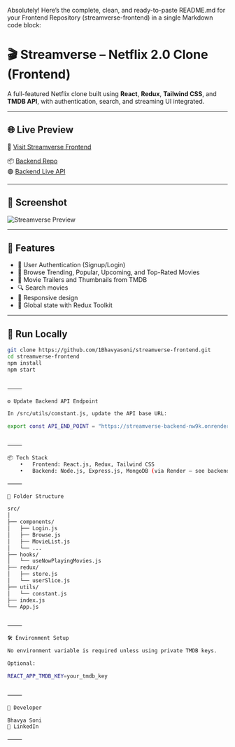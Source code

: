 Absolutely! Here’s the complete, clean, and ready-to-paste README.md for your Frontend Repository (streamverse-frontend) in a single Markdown code block:

# 🎬 Streamverse – Netflix 2.0 Clone (Frontend)

A full-featured Netflix clone built using **React**, **Redux**, **Tailwind CSS**, and **TMDB API**, with authentication, search, and streaming UI integrated.

---

## 🌐 Live Preview

🔗 [Visit Streamverse Frontend](https://streamverse-frontend.vercel.app)

📦 [Backend Repo](https://github.com/1Bhavyasoni/streamverse-backend)  
🟢 [Backend Live API](https://streamverse-backend-nw9k.onrender.com/api/v1/user)

---

## 📸 Screenshot

![Streamverse Preview](https://github.com/1Bhavyasoni/streamverse-frontend/assets/preview.jpg) <!-- Replace with actual image path or uploaded GitHub image link -->

---

## 🚀 Features

- 🔐 User Authentication (Signup/Login)
- 🍿 Browse Trending, Popular, Upcoming, and Top-Rated Movies
- 🎥 Movie Trailers and Thumbnails from TMDB
- 🔍 Search movies
- 🎯 Responsive design
- 🧠 Global state with Redux Toolkit

---

## 🔧 Run Locally

```bash
git clone https://github.com/1Bhavyasoni/streamverse-frontend.git
cd streamverse-frontend
npm install
npm start


⸻

⚙️ Update Backend API Endpoint

In /src/utils/constant.js, update the API base URL:

export const API_END_POINT = "https://streamverse-backend-nw9k.onrender.com/api/v1/user";


⸻

📦 Tech Stack
	•	Frontend: React.js, Redux, Tailwind CSS
	•	Backend: Node.js, Express.js, MongoDB (via Render – see backend repo)

⸻

📁 Folder Structure

src/
│
├── components/
│   ├── Login.js
│   ├── Browse.js
│   ├── MovieList.js
│   └── ...
├── hooks/
│   └── useNowPlayingMovies.js
├── redux/
│   ├── store.js
│   └── userSlice.js
├── utils/
│   └── constant.js
├── index.js
└── App.js


⸻

🛠️ Environment Setup

No environment variable is required unless using private TMDB keys.

Optional:

REACT_APP_TMDB_KEY=your_tmdb_key


⸻

👤 Developer

Bhavya Soni
🔗 LinkedIn

⸻
